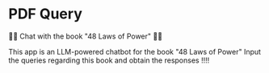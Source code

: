 
# PDF Query

💬💬 Chat with the book "48 Laws of Power" 💬💬

This app is an LLM-powered chatbot for the book "48 Laws of Power"
Input the queries regarding this book and obtain the responses !!!!
